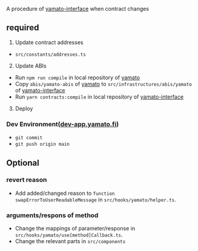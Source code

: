 A procedure of [yamato-interface](https://github.com/DeFiGeek-Community/yamato-interface) when contract changes

## required

1. Update contract addresses

- `src/constants/addresses.ts`

2. Update ABIs

- Run `npm run compile` in local repository of [yamato](https://github.com/DeFiGeek-Community/yamato)
- Copy `abis/yamato-abis` of [yamato](https://github.com/DeFiGeek-Community/yamato) to `src/infrastructures/abis/yamato` of [yamato-interface](https://github.com/DeFiGeek-Community/yamato-interface)
- Run `yarn contracts:compile` in local repository of [yamato-interface](https://github.com/DeFiGeek-Community/yamato-interface)

3. Deploy

### Dev Environment([dev-app.yamato.fi](https://dev-app.yamato.fi/))

- `git commit`
- `git push origin main`

## Optional

### revert reason

- Add added/changed reason to `function swapErrorToUserReadableMessage` in `src/hooks/yamato/helper.ts`.

### arguments/respons of method

- Change the mappings of parameter/response in `src/hooks/yamato/use[method]Callback.ts`.
- Change the relevant parts in `src/components`
